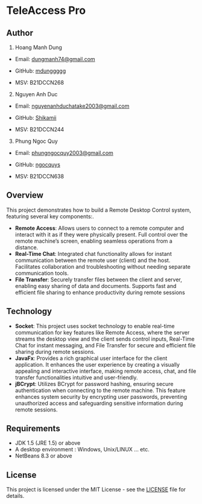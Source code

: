 # TeleAccess Pro
## Author
1. Hoang Manh Dung

- Email: dungmanh74@gmail.com

- GitHub: [mdunggggg](https://github.com/mdunggggg)

- MSV: B21DCCN268

2. Nguyen Anh Duc

- Email: nguyenanhduchatake2003@gmail.com

- GitHub: [Shikamii](https://github.com/Shikamii)

- MSV: B21DCCN244

3. Phung Ngoc Quy

- Email: phungngocquy2003@gmail.com

- GitHub: [ngocquys](https://github.com/ngocquys)

- MSV: B21DCCN638

## Overview
This project demonstrates how to build a Remote Desktop Control system, featuring several key components:.
- **Remote Access**: Allows users to connect to a remote computer and interact with it as if they were physically present.
Full control over the remote machine’s screen, enabling seamless operations from a distance.
- **Real-Time Chat**: Integrated chat functionality allows for instant communication between the remote user (client) and the host.
Facilitates collaboration and troubleshooting without needing separate communication tools.
- **File Transfer**: Securely transfer files between the client and server, enabling easy sharing of data and documents.
Supports fast and efficient file sharing to enhance productivity during remote sessions

## Technology
- **Socket**: This project uses socket technology to enable real-time communication for key features like Remote Access, where the server streams the desktop view and the client sends control inputs, Real-Time Chat for instant messaging, and File Transfer for secure and efficient file sharing during remote sessions.
- **JavaFx**: Provides a rich graphical user interface for the client application. It enhances the user experience by creating a visually appealing and interactive interface, making remote access, chat, and file transfer functionalities intuitive and user-friendly.
- **jBCrypt**: Utilizes BCrypt for password hashing, ensuring secure authentication when connecting to the remote machine. This feature enhances system security by encrypting user passwords, preventing unauthorized access and safeguarding sensitive information during remote sessions.
## Requirements
- JDK 1.5 (JRE 1.5) or above
- A desktop environment : Windows, Unix/LINUX ... etc.
- NetBeans 8.3 or above

## License
This project is licensed under the MIT License - see the [LICENSE](/License) file for details.
